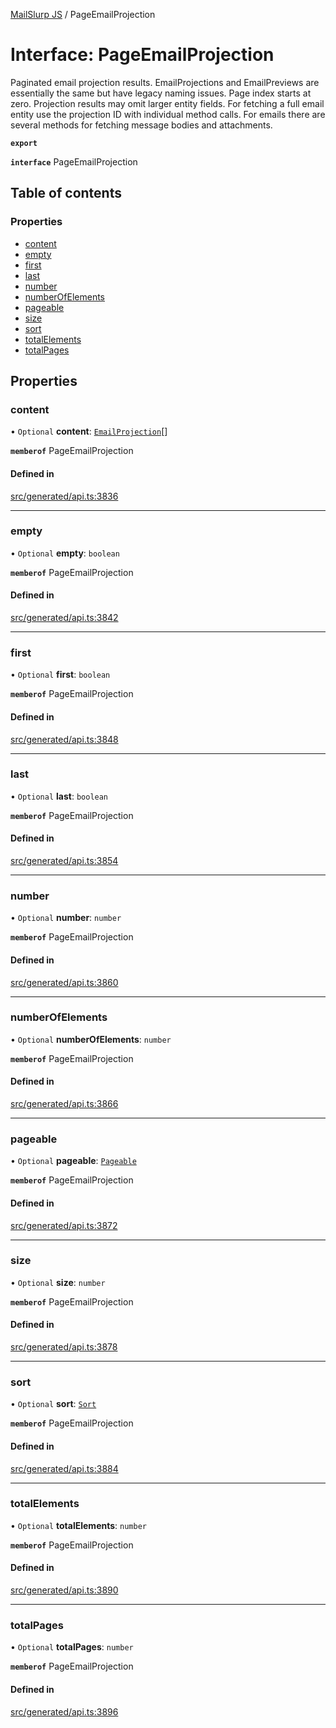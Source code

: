 [MailSlurp JS](../README.md) / PageEmailProjection

# Interface: PageEmailProjection

Paginated email projection results. EmailProjections and EmailPreviews are essentially the same but have legacy naming issues. Page index starts at zero. Projection results may omit larger entity fields. For fetching a full email entity use the projection ID with individual method calls. For emails there are several methods for fetching message bodies and attachments.

**`export`**

**`interface`** PageEmailProjection

## Table of contents

### Properties

- [content](PageEmailProjection.md#content)
- [empty](PageEmailProjection.md#empty)
- [first](PageEmailProjection.md#first)
- [last](PageEmailProjection.md#last)
- [number](PageEmailProjection.md#number)
- [numberOfElements](PageEmailProjection.md#numberofelements)
- [pageable](PageEmailProjection.md#pageable)
- [size](PageEmailProjection.md#size)
- [sort](PageEmailProjection.md#sort)
- [totalElements](PageEmailProjection.md#totalelements)
- [totalPages](PageEmailProjection.md#totalpages)

## Properties

### content

• `Optional` **content**: [`EmailProjection`](EmailProjection.md)[]

**`memberof`** PageEmailProjection

#### Defined in

[src/generated/api.ts:3836](https://github.com/mailslurp/mailslurp-client/blob/5523864/src/generated/api.ts#L3836)

___

### empty

• `Optional` **empty**: `boolean`

**`memberof`** PageEmailProjection

#### Defined in

[src/generated/api.ts:3842](https://github.com/mailslurp/mailslurp-client/blob/5523864/src/generated/api.ts#L3842)

___

### first

• `Optional` **first**: `boolean`

**`memberof`** PageEmailProjection

#### Defined in

[src/generated/api.ts:3848](https://github.com/mailslurp/mailslurp-client/blob/5523864/src/generated/api.ts#L3848)

___

### last

• `Optional` **last**: `boolean`

**`memberof`** PageEmailProjection

#### Defined in

[src/generated/api.ts:3854](https://github.com/mailslurp/mailslurp-client/blob/5523864/src/generated/api.ts#L3854)

___

### number

• `Optional` **number**: `number`

**`memberof`** PageEmailProjection

#### Defined in

[src/generated/api.ts:3860](https://github.com/mailslurp/mailslurp-client/blob/5523864/src/generated/api.ts#L3860)

___

### numberOfElements

• `Optional` **numberOfElements**: `number`

**`memberof`** PageEmailProjection

#### Defined in

[src/generated/api.ts:3866](https://github.com/mailslurp/mailslurp-client/blob/5523864/src/generated/api.ts#L3866)

___

### pageable

• `Optional` **pageable**: [`Pageable`](Pageable.md)

**`memberof`** PageEmailProjection

#### Defined in

[src/generated/api.ts:3872](https://github.com/mailslurp/mailslurp-client/blob/5523864/src/generated/api.ts#L3872)

___

### size

• `Optional` **size**: `number`

**`memberof`** PageEmailProjection

#### Defined in

[src/generated/api.ts:3878](https://github.com/mailslurp/mailslurp-client/blob/5523864/src/generated/api.ts#L3878)

___

### sort

• `Optional` **sort**: [`Sort`](Sort.md)

**`memberof`** PageEmailProjection

#### Defined in

[src/generated/api.ts:3884](https://github.com/mailslurp/mailslurp-client/blob/5523864/src/generated/api.ts#L3884)

___

### totalElements

• `Optional` **totalElements**: `number`

**`memberof`** PageEmailProjection

#### Defined in

[src/generated/api.ts:3890](https://github.com/mailslurp/mailslurp-client/blob/5523864/src/generated/api.ts#L3890)

___

### totalPages

• `Optional` **totalPages**: `number`

**`memberof`** PageEmailProjection

#### Defined in

[src/generated/api.ts:3896](https://github.com/mailslurp/mailslurp-client/blob/5523864/src/generated/api.ts#L3896)
